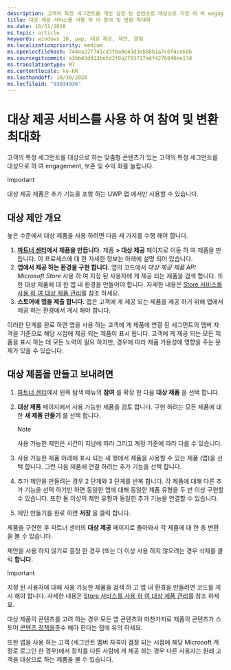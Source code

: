 ```yaml
---
description: 고객의 특정 세그먼트를 개인 설정 된 콘텐츠로 대상으로 지정 하 여 engagement, 보존 및 수익 화를 늘립니다.
title: 대상 제공 서비스를 사용 하 여 참여 및 변환 최대화
ms.date: 10/31/2018
ms.topic: article
keywords: windows 10, uwp, 대상 제공, 제안, 알림
ms.localizationpriority: medium
ms.openlocfilehash: 744ea22f741cd3f8a0e43d3eb88b1a7c6f4ce68b
ms.sourcegitcommit: a3bbd3dd13be5d2f8a2793717adf4276840ee17d
ms.translationtype: MT
ms.contentlocale: ko-KR
ms.lasthandoff: 10/30/2020
ms.locfileid: "93034936"
---
```

# <a name="use-targeted-offers-to-maximize-engagement-and-conversions"></a>대상 제공 서비스를 사용 하 여 참여 및 변환 최대화

고객의 특정 세그먼트를 대상으로 하는 맞춤형 콘텐츠가 있는 고객의 특정 세그먼트를 대상으로 하 여 engagement, 보존 및 수익 화를 늘립니다.

> [!IMPORTANT]
> 대상 제공 제품은 추가 기능을 포함 하는 UWP 앱 에서만 사용할 수 있습니다.

## <a name="targeted-offer-overview"></a>대상 제안 개요

높은 수준에서 대상 제품을 사용 하려면 다음 세 가지를 수행 해야 합니다.

1. **[파트너 센터](https://partner.microsoft.com/dashboard)에서 제품을 만듭니다.** 제품 **> 대상 제공** 페이지로 이동 하 여 제품을 만듭니다. 이 프로세스에 대 한 자세한 정보는 아래에 설명 되어 있습니다.
2. **앱에서 제공 하는 환경을 구현 합니다.** 앱의 코드에서 *대상 제공 제품 API Microsoft Store* 사용 하 여 지정 된 사용자에 게 제공 되는 제품을 검색 합니다. 또한 대상 제품에 대 한 앱 내 환경을 만들어야 합니다. 자세한 내용은 [Store 서비스를 사용 하 여 대상 제품 관리](../monetize/manage-targeted-offers-using-windows-store-services.md)를 참조 하세요.
3. **스토어에 앱을 제출 합니다.** 앱은 고객에 게 제공 되는 제품을 제공 하기 위해 앱에서 제공 하는 환경에서 게시 해야 합니다.

이러한 단계를 완료 하면 앱을 사용 하는 고객에 게 제품에 연결 된 세그먼트의 멤버 자격을 기준으로 해당 시점에 제공 되는 제품이 표시 됩니다. 고객에 게 제공 되는 모든 제품을 표시 하는 데 모든 노력이 필요 하지만, 경우에 따라 제품 가용성에 영향을 주는 문제가 있을 수 있습니다.


## <a name="to-create-and-send-a-targeted-offer"></a>대상 제품을 만들고 보내려면

1.  [파트너 센터](https://partner.microsoft.com/dashboard)에서 왼쪽 탐색 메뉴의 **참여** 를 확장 한 다음 **대상 제품** 을 선택 합니다.
2.  **대상 제품** 페이지에서 사용 가능한 제품을 검토 합니다. 구현 하려는 모든 제품에 대 한 **새 제품 만들기** 를 선택 합니다.

    > [!NOTE]
    > 사용 가능한 제안은 시간이 지남에 따라 그리고 계정 기준에 따라 다를 수 있습니다.

3.  사용 가능한 제품 아래에 표시 되는 새 행에서 제품을 사용할 수 있는 제품 (앱)을 선택 합니다. 그런 다음 제품에 연결 하려는 추가 기능을 선택 합니다.
4.  추가 제안을 만들려는 경우 2 단계와 3 단계를 반복 합니다. 각 제품에 대해 다른 추가 기능을 선택 하기만 하면 동일한 앱에 대해 동일한 제품 유형을 두 번 이상 구현할 수 있습니다. 또한 둘 이상의 제안 유형과 동일한 추가 기능을 연결할 수 있습니다.
5.  제안 만들기를 완료 하면 **저장** 을 클릭 합니다.

제품을 구현한 후 파트너 센터의 **대상 제공** 페이지로 돌아와서 각 제품에 대 한 총 변환을 볼 수 있습니다.

제안을 사용 하지 않기로 결정 한 경우 (또는 더 이상 사용 하지 않으려는 경우 삭제를 클릭 **합니다.**

> [!IMPORTANT]
> 지정 된 사용자에 대해 사용 가능한 제품을 검색 하 고 앱 내 환경을 만들려면 코드를 게시 해야 합니다. 자세한 내용은 [Store 서비스를 사용 하 여 대상 제품 관리](../monetize/manage-targeted-offers-using-windows-store-services.md)를 참조 하세요.
>
> 대상 제품의 콘텐츠를 고려 하는 경우 모든 앱 콘텐츠와 마찬가지로 제품의 콘텐츠가 스토어 [콘텐츠 정책을](/legal/windows/agreements/store-policies)준수 해야 한다는 점에 유의 하세요.
>
> 또한 앱을 사용 하는 고객 (세그먼트 멤버 자격이 결정 되는 시점에 해당 Microsoft 계정로 로그인 한 경우)에서 장치를 다른 사람에 게 제공 하는 경우 다른 사용자는 원래 고객을 대상으로 하는 제품을 볼 수 있습니다.

